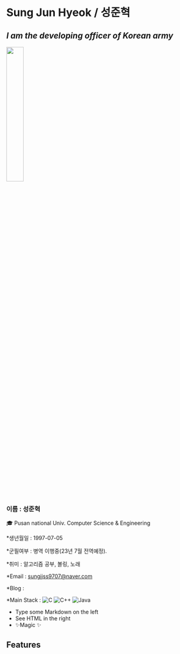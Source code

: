 # Sung Jun Hyeok / 성준혁
## _I am the developing officer of Korean army_

<img width="30%" src="https://user-images.githubusercontent.com/45208189/158298616-1aa08c48-3c81-416f-9151-3196ac0ac4ac.jpg"/>

### 이름 : 성준혁

🎓 Pusan national Univ. Computer Science & Engineering

*생년월일 : 1997-07-05

*군필여부 : 병역 이행중(23년 7월 전역예정).

*취미 : 알고리즘 공부, 볼링, 노래

*Email : sungjjss9707@naver.com

*Blog : 

*Main Stack :  ![C](https://img.shields.io/badge/c-%2300599C.svg?style=for-the-badge&logo=c&logoColor=white)   ![C++](https://img.shields.io/badge/c++-%2391299C.svg?style=for-the-badge&logo=c%2B%2B&logoColor=white)  ![Java](https://img.shields.io/badge/java-%23ED8B00.svg?style=for-the-badge&logo=java&logoColor=white)
- Type some Markdown on the left
- See HTML in the right
- ✨Magic ✨

## Features
